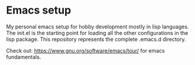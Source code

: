 # Emacs setup

My personal emacs setup for hobby development mostly in lisp languages. 
The init.el is the starting point for loading all the other configurations in the lisp package.
This repository represents the complete .emacs.d directory. 

Check out: https://www.gnu.org/software/emacs/tour/ for emacs fundamentals.

